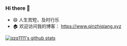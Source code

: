 ### Hi there 👋

<!--
**qzq1111/qzq1111** is a ✨ _special_ ✨ repository because its `README.md` (this file) appears on your GitHub profile.

Here are some ideas to get you started:

- 🔭 I’m currently working on fd
- 🌱 I’m currently learning ...
- 👯 I’m looking to collaborate on ...
- 🤔 I’m looking for help with ...
- 💬 Ask me about ...
- 📫 How to reach me: ...
- 😄 Pronouns: ...
- ⚡ Fun fact: ...
-->

- 😄 人生苦短，及时行乐
- 🏠 欢迎访问我的博客： https://www.qinzhiqiang.xyz

[![qzq1111's github stats](https://github-readme-stats.vercel.app/api?username=qzq1111)](https://github.com/qzq1111)
